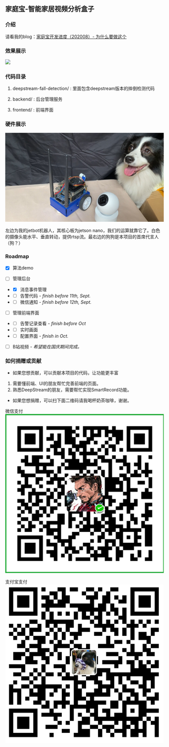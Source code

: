 ## 家庭宝-智能家居视频分析盒子

### 介绍

请看我的blog：[家庭宝开发进度（202008）- 为什么要做这个](https://ijst.me/wp/2020/08/31/%e5%ae%b6%e5%ba%ad%e5%ae%9d%e5%bc%80%e5%8f%91%e8%bf%9b%e5%ba%a6%ef%bc%88202008%ef%bc%89-%e4%b8%ba%e4%bb%80%e4%b9%88%e8%a6%81%e5%81%9a%e8%bf%99%e4%b8%aa/)

### 效果展示

![](./pics/cam5_result.mp4_20200914_214455.gif)

### 代码目录

1. deepstream-fall-detection/ : 里面包含deepstream版本的摔倒检测代码

2. backend/ : 后台管理服务

3. frontend/ : 前端界面

### 硬件展示

![bot and dog](./pics/IMG_0902.MOV_20200910_161829.172.jpg)

左边为我的jetbot机器人，其核心板为jetson nano，我们的运算就靠它了。白色的摄像头能水平、垂直转动，提供rtsp流。最右边的狗狗是本项目的首席代言人（狗？）

### Roadmap

- [x] 算法demo

- [ ] 管理后台
- - [x] 消息事件管理
- - [ ] 告警代码 - *finish before 11th, Sept.*
- - [ ] 微信通知 - *finish before 12th, Sept.*

- [ ] 管理前端界面
- - [ ] 告警记录查看 - *finish before Oct*
- - [ ] 实时画面
- - [ ] 配置界面 - *finish in Oct.*

- [ ] B站视频 - *希望能在国庆期间完成。*


### 如何捐赠或贡献

- 如果您想贡献，可以贡献本项目的代码，让功能更丰富

1. 需要懂前端、UI的朋友帮忙完善前端的页面。
2. 熟悉DeepStream的朋友，需要帮忙实现SmartRecord功能。


- 如果您想捐赠，可以扫下面二维码请我喝杯奶茶咖啡，谢谢。


微信支付
![微信支付](./pics/wechat.png)

支付宝支付
![支付宝](./pics/alipay.png)
